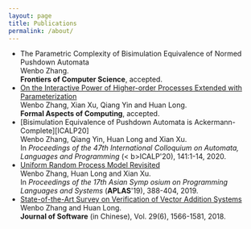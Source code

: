 ```yaml
---
layout: page
title: Publications
permalink: /about/
---
```



<ul>
<li>
<div id="title">The Parametric Complexity of Bisimulation Equivalence of Normed Pushdown Automata</a></div> <div id=    "au">Wenbo Zhang.</div><div id="pub"> <b>Frontiers of Computer Science</b>, accepted.</div></li>
<li><div id="title"><a href="https://link.springer.com/article/10.1007/s00165-020-00524-1">On the Interactive Power     of Higher-order Processes Extended with Parameterization</a></div> <div id="au">Wenbo Zhang, Xian Xu, Qiang Yin and     Huan Long.</div><div id="pub"> <b>Formal Aspects of Computing</b>, accepted.</div></li>
<li>[Bisimulation Equivalence of Pushdown Automata is Ackermann-Complete][ICALP20] <div id="au">Wenbo Zhang, Qiang Yin, Huan Long and Xian Xu.</div    ><div id="pub"> In <i>Proceedings of the 47th International Colloquium on Automata, Languages and Programming</i> (<    b>ICALP</b>'20), 141:1-14, 2020.</div></li>
<li><a href="https://link.springer.com/chapter/10.1007/978-3-030-34175-6_20"> Uniform Random Process Model Revisited    </a> <div id="au">Wenbo Zhang, Huan Long and Xian Xu.  </div><div id="pub"> In <i>Proceedings of the 17th Asian Symp    osium on Programming Languages and Systems</i> (<b>APLAS</b>'19), 388-404, 2019.</div>
</li>
<li><a href="http://www.jos.org.cn/html/2018/6/5465.htm"> State-of-the-Art Survey on Verification of Vector Addition     Systems</a><div id="au"> Wenbo Zhang and Huan Long. </div> <div id="pub"> <b>Journal of Software</b> (in Chinese),     Vol. 29(6), 1566-1581, 2018.</div>
</li>
</ul>



[ICALP20]: https://drops.dagstuhl.de/opus/volltexte/2020/12548/pdf/LIPIcs-ICALP-2020-141.pdf
